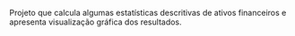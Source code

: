 Projeto que calcula algumas estatísticas descritivas de ativos financeiros e apresenta visualização gráfica dos resultados.
